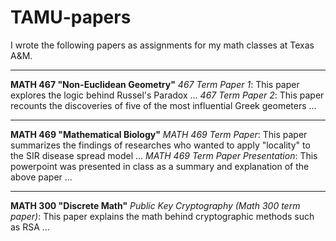 # TAMU-papers

I wrote the following papers as assignments for my math classes at Texas A&M.

-----
**MATH 467 "Non-Euclidean Geometry"**
    _467 Term Paper 1_:
        This paper explores the logic behind Russel's Paradox ...
    _467 Term Paper 2_:
        This paper recounts the discoveries of five of the most influential Greek geometers ...

-----
**MATH 469 "Mathematical Biology"**
    _MATH 469 Term Paper_:
        This paper summarizes the findings of researches who wanted to apply "locality" to the SIR disease spread model ...
    _MATH 469 Term Paper Presentation_:
        This powerpoint was presented in class as a summary and explanation of the above paper ...

-----
**MATH 300 "Discrete Math"**
    _Public Key Cryptography (Math 300 term paper)_:
        This paper explains the math behind cryptographic methods such as RSA ...

